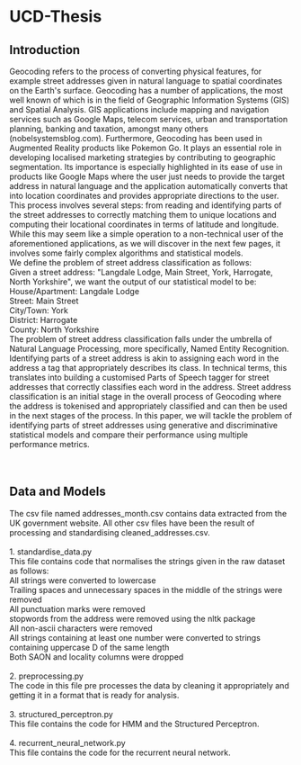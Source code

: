 # UCD-Thesis
## Introduction
Geocoding refers to the process of converting physical features, for example street addresses given in natural language to spatial coordinates on the Earth's surface. Geocoding has a number of applications, the most well known of which is in the field of Geographic Information Systems (GIS) and Spatial Analysis. GIS applications include mapping and navigation services such as Google Maps, telecom services, urban and transportation planning, banking and taxation, amongst many others (nobelsystemsblog.com). Furthermore, Geocoding has been used in Augmented Reality products like Pokemon Go. It plays an essential role in developing localised marketing strategies by contributing to geographic segmentation. Its importance is especially highlighted in its ease of use in products like Google Maps where the user just needs to provide the target address in natural language and the application automatically converts that into location coordinates and provides appropriate directions to the user.
<br/>This process involves several steps: from reading and identifying parts of the street addresses to correctly matching them to unique locations and computing their locational coordinates in terms of latitude and longitude.
<br/>While this may seem like a simple operation to a non-technical user of the aforementioned applications, as we will discover in the next few pages, it involves some fairly complex algorithms and statistical models.
<br/>We define the problem of street address classification as follows:
<br/>Given a street address: "Langdale Lodge, Main Street, York, Harrogate, North Yorkshire", we want the output of our statistical model to be:
<br/>House/Apartment: Langdale Lodge
<br/>Street: Main Street
<br/>City/Town: York
<br/>District: Harrogate
<br/>County: North Yorkshire
<br/>The problem of street address classification falls under the umbrella of Natural Language Processing, more specifically, Named Entity Recognition. Identifying parts of a street address is akin to assigning each word in the address a tag that appropriately describes its class. In technical terms, this translates into building a customised Parts of Speech tagger for street addresses that correctly classifies each word in the address. Street address classification is an initial stage in the overall process of Geocoding where the address is tokenised and appropriately classified and can then be used in the next stages of the process. In this paper, we will tackle the  problem of identifying parts of street addresses using generative and discriminative statistical models and compare their performance using multiple performance metrics.
<br/><br/><br/>
## Data and Models
The csv file named addresses_month.csv contains data extracted from the UK government website. All other csv files have been the result of processing and standardising cleaned_addresses.csv.
<br/> <br/>1. standardise_data.py
<br/> This file contains code that normalises the strings given in the raw dataset as follows:
<br/>	All strings were converted to lowercase
<br/>	Trailing spaces and unnecessary spaces in the middle of the strings were removed
<br/>	All punctuation marks were removed
<br/>	stopwords from the address were removed using the nltk package
<br/>	All non-ascii characters were removed
<br/>	All strings containing at least one number were converted to strings containing uppercase D of the same length
<br/>	Both SAON and locality columns were dropped
<br/>	<br/>	2. preprocessing.py
<br/> The code in this file pre processes the data by cleaning it appropriately and getting it in a format that is ready for analysis.
<br/>	<br/>	3. structured_perceptron.py
<br/> This file contains the code for HMM and the Structured Perceptron.
<br/>	<br/>	4. recurrent_neural_network.py
<br/> This file contains the code for the recurrent neural network.
